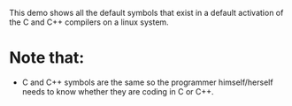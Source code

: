 This demo shows all the default symbols that exist in a default activation of the
C and C++ compilers on a linux system.

Note that:
==========
- C and C++ symbols are the same so the programmer himself/herself needs to know whether they are coding in C or C++.
